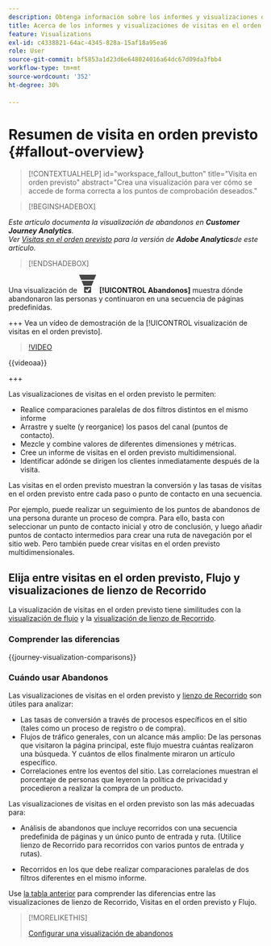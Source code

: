 ```yaml
---
description: Obtenga información sobre los informes y visualizaciones de visitas en el orden previsto.
title: Acerca de los informes y visualizaciones de visitas en el orden previsto
feature: Visualizations
exl-id: c4338821-64ac-4345-828a-15af18a95ea6
role: User
source-git-commit: bf5853a1d23d6e648024016a64dc67d09da3fbb4
workflow-type: tm+mt
source-wordcount: '352'
ht-degree: 30%

---
```


# Resumen de visita en orden previsto {#fallout-overview}

<!-- markdownlint-disable MD034 -->

>[!CONTEXTUALHELP]
>id="workspace_fallout_button"
>title="Visita en orden previsto"
>abstract="Crea una visualización para ver cómo se accede de forma correcta a los puntos de comprobación deseados."

<!-- markdownlint-enable MD034 -->


>[!BEGINSHADEBOX]

*Este artículo documenta la visualización de abandonos en **Customer Journey Analytics**.<br/>Ver [Visitas en el orden previsto](https://experienceleague.adobe.com/en/docs/analytics/analyze/analysis-workspace/visualizations/fallout/fallout-flow) para la versión de **Adobe Analytics**de este artículo.*

>[!ENDSHADEBOX]

Una visualización de ![Canal de conversión](/help/assets/icons/ConversionFunnel.svg) **[!UICONTROL Abandonos]** muestra dónde abandonaron las personas y continuaron en una secuencia de páginas predefinidas.

+++ Vea un vídeo de demostración de la [!UICONTROL visualización de visitas en el orden previsto].

>[!VIDEO](https://video.tv.adobe.com/v/345883/?quality=12)

{{videoaa}}

+++

Las visualizaciones de visitas en el orden previsto le permiten:

* Realice comparaciones paralelas de dos filtros distintos en el mismo informe
* Arrastre y suelte (y reorganice) los pasos del canal (puntos de contacto).
* Mezcle y combine valores de diferentes dimensiones y métricas.
* Cree un informe de visitas en el orden previsto multidimensional.
* Identificar adónde se dirigen los clientes inmediatamente después de la visita.

Las visitas en el orden previsto muestran la conversión y las tasas de visitas en el orden previsto entre cada paso o punto de contacto en una secuencia.

Por ejemplo, puede realizar un seguimiento de los puntos de abandonos de una persona durante un proceso de compra. Para ello, basta con seleccionar un punto de contacto inicial y otro de conclusión, y luego añadir puntos de contacto intermedios para crear una ruta de navegación por el sitio web. Pero también puede crear visitas en el orden previsto multidimensionales.

## Elija entre visitas en el orden previsto, Flujo y visualizaciones de lienzo de Recorrido

La visualización de visitas en el orden previsto tiene similitudes con la [visualización de flujo](/help/analysis-workspace/visualizations/c-flow/flow.md) y la [visualización de lienzo de Recorrido](/help/analysis-workspace/visualizations/journey-canvas/journey-canvas.md).

### Comprender las diferencias

<!-- Information in this snippet is shared between Journey canvas, Fallout, and Flow visualization docs -->

{{journey-visualization-comparisons}}

### Cuándo usar Abandonos

Las visualizaciones de visitas en el orden previsto y [lienzo de Recorrido](/help/analysis-workspace/visualizations/journey-canvas/journey-canvas.md) son útiles para analizar:

* Las tasas de conversión a través de procesos específicos en el sitio (tales como un proceso de registro o de compra).
* Flujos de tráfico generales, con un alcance más amplio: De las personas que visitaron la página principal, este flujo muestra cuántas realizaron una búsqueda. Y cuántos de ellos finalmente miraron un artículo específico.
* Correlaciones entre los eventos del sitio. Las correlaciones muestran el porcentaje de personas que leyeron la política de privacidad y procedieron a realizar la compra de un producto.

Las visualizaciones de visitas en el orden previsto son las más adecuadas para:

* Análisis de abandonos que incluye recorridos con una secuencia predefinida de páginas y un único punto de entrada y ruta. (Utilice lienzo de Recorrido para recorridos con varios puntos de entrada y rutas).

* Recorridos en los que debe realizar comparaciones paralelas de dos filtros diferentes en el mismo informe.

Use [la tabla anterior](#understand-the-differences) para comprender las diferencias entre las visualizaciones de lienzo de Recorrido, Visitas en el orden previsto y Flujo.

>[!MORELIKETHIS]
>
>[Configurar una visualización de abandonos](configuring-fallout.md)



